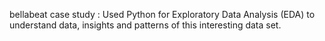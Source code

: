 bellabeat case study : Used Python for Exploratory Data Analysis (EDA) to understand data, insights and patterns of this interesting data set.
